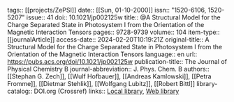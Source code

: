 tags:: [[projects/ZePSI]]
 date:: [[Sun, 01-10-2000]]
issn:: "1520-6106, 1520-5207"
issue:: 41
doi:: 10.1021/jp002125w
title:: @A Structural Model for the Charge Separated State in Photosystem I from the Orientation of the Magnetic Interaction Tensors
pages:: 9728-9739
volume:: 104
item-type:: [[journalArticle]]
access-date:: 2024-02-20T10:19:21Z
original-title:: A Structural Model for the Charge Separated State in Photosystem I from the Orientation of the Magnetic Interaction Tensors
language:: en
url:: https://pubs.acs.org/doi/10.1021/jp002125w
publication-title:: The Journal of Physical Chemistry B
journal-abbreviation:: J. Phys. Chem. B
authors:: [[Stephan G. Zech]], [[Wulf Hofbauer]], [[Andreas Kamlowski]], [[Petra Fromme]], [[Dietmar Stehlik]], [[Wolfgang Lubitz]], [[Robert Bittl]]
library-catalog:: DOI.org (Crossref)
links:: [Local library](zotero://select/library/items/VHP79WP9), [Web library](https://www.zotero.org/users/9044942/items/VHP79WP9)
